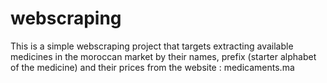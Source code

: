 # webscraping

This is a simple webscraping project that targets extracting available medicines in the moroccan market by their names, prefix (starter alphabet of the medicine) and their prices from the website : medicaments.ma
